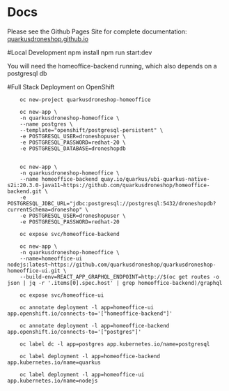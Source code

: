 # Docs
Please see the Github Pages Site for complete documentation: [quarkusdroneshop.github.io](https://quarkusdroneshop.github.io)


#Local Development
        npm install
        npm run start:dev

You will need the homeoffice-backend running, which also depends on a postgresql db


#Full Stack Deployment on OpenShift

        oc new-project quarkusdroneshop-homeoffice

        oc new-app \
        -n quarkusdroneshop-homeoffice \
        --name postgres \
        --template="openshift/postgresql-persistent" \
        -e POSTGRESQL_USER=droneshopuser \
        -e POSTGRESQL_PASSWORD=redhat-20 \
        -e POSTGRESQL_DATABASE=droneshopdb


        oc new-app \
        -n quarkusdroneshop-homeoffice \
        --name homeoffice-backend quay.io/quarkus/ubi-quarkus-native-s2i:20.3.0-java11~https://github.com/quarkusdroneshop/homeoffice-backend.git \
        -e POSTGRESQL_JDBC_URL="jdbc:postgresql://postgresql:5432/droneshopdb?currentSchema=droneshop" \
        -e POSTGRESQL_USER=droneshopuser \
        -e POSTGRESQL_PASSWORD=redhat-20

        oc expose svc/homeoffice-backend

        oc new-app \
        -n quarkusdroneshop-homeoffice \
        --name=homeoffice-ui nodejs:latest~https://github.com/quarkusdroneshop/quarkusdroneshop-homeoffice-ui.git \
        --build-env=REACT_APP_GRAPHQL_ENDPOINT=http://$(oc get routes -o json | jq -r '.items[0].spec.host' | grep homeoffice-backend)/graphql

        oc expose svc/homeoffice-ui

        oc annotate deployment -l app=homeoffice-ui app.openshift.io/connects-to='["homeoffice-backend"]'

        oc annotate deployment -l app=homeoffice-backend app.openshift.io/connects-to='["postgres"]'

        oc label dc -l app=postgres app.kubernetes.io/name=postgresql

        oc label deployment -l app=homeoffice-backend app.kubernetes.io/name=quarkus

        oc label deployment -l app=homeoffice-ui app.kubernetes.io/name=nodejs

